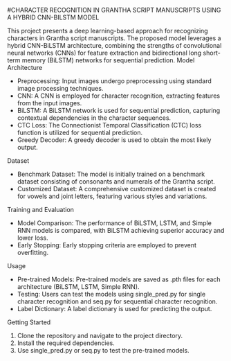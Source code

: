 #CHARACTER RECOGNITION IN GRANTHA SCRIPT MANUSCRIPTS USING A HYBRID CNN-BILSTM MODEL


This project presents a deep learning-based approach for recognizing characters in Grantha script manuscripts. The proposed model leverages a hybrid CNN-BiLSTM architecture, combining the strengths of convolutional neural networks (CNNs) for feature extraction and bidirectional long short-term memory (BiLSTM) networks for sequential prediction.
Model Architecture
- Preprocessing: Input images undergo preprocessing using standard image processing techniques.
- CNN: A CNN is employed for character recognition, extracting features from the input images.
- BiLSTM: A BiLSTM network is used for sequential prediction, capturing contextual dependencies in the character sequences.
- CTC Loss: The Connectionist Temporal Classification (CTC) loss function is utilized for sequential prediction.
- Greedy Decoder: A greedy decoder is used to obtain the most likely output.

Dataset
- Benchmark Dataset: The model is initially trained on a benchmark dataset consisting of consonants and numerals of the Grantha script.
- Customized Dataset: A comprehensive customized dataset is created for vowels and joint letters, featuring various styles and variations.

Training and Evaluation
- Model Comparison: The performance of BiLSTM, LSTM, and Simple RNN models is compared, with BiLSTM achieving superior accuracy and lower loss.
- Early Stopping: Early stopping criteria are employed to prevent overfitting.



Usage
- Pre-trained Models: Pre-trained models are saved as .pth files for each architecture (BiLSTM, LSTM, Simple RNN).
- Testing: Users can test the models using single_pred.py for single character recognition and seq.py for sequential character recognition.
- Label Dictionary: A label dictionary is used for predicting the output.

Getting Started
1. Clone the repository and navigate to the project directory.
2. Install the required dependencies.
3. Use single_pred.py or seq.py to test the pre-trained models.
